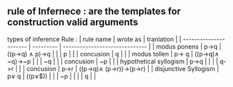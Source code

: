 ## rule of Infernece : are the templates for construction valid arguments 

types of inference Rule : 
| rule name              | wrote as  | tranlation                     |
| ---------------------- | --------- | ------------------------------ |
| modus ponens           | p->q      | ((p->q) $\land$ p)->q          |
|                        | p         |                                |
| concusion              | q         |                                |
| modus tollen           | p-> q     | ((p->q)$\land$ ~q)->~p         |
|                        | ~q        |                                |
| concusion              | ~p        |                                |
| hypothetical syllogism | p->q      |                                |
|                        | q->r      |                                |
| concusion              | p->r      | ((p->q)$\land$ (p->r))->(p->r) |
| disjunctive Syllogism  | p$\lor$ q | ((p$\lor$$))                               |
|                        | ~p        |                                |
|                        |  q        |                                |

